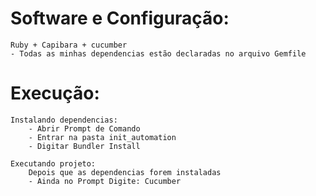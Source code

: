 # Software e Configuração:
    Ruby + Capibara + cucumber
    - Todas as minhas dependencias estão declaradas no arquivo Gemfile

# Execução:
    Instalando dependencias:
        - Abrir Prompt de Comando
        - Entrar na pasta init_automation
        - Digitar Bundler Install
    
    Executando projeto:
        Depois que as dependencias forem instaladas
        - Ainda no Prompt Digite: Cucumber